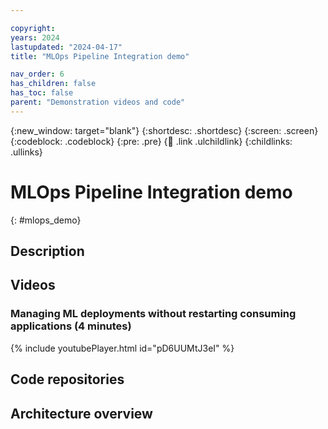 ```yaml
---

copyright: 
years: 2024
lastupdated: "2024-04-17"
title: "MLOps Pipeline Integration demo"

nav_order: 6
has_children: false
has_toc: false
parent: "Demonstration videos and code"
---
```


{:new_window: target="blank"}
{:shortdesc: .shortdesc}
{:screen: .screen}
{:codeblock: .codeblock}
{:pre: .pre}
{:child: .link .ulchildlink}
{:childlinks: .ullinks}

# MLOps Pipeline Integration demo
{: #mlops_demo}

## Description



## Videos

### Managing ML deployments without restarting consuming applications (4 minutes)

{% include youtubePlayer.html id="pD6UUMtJ3eI" %}

## Code repositories


## Architecture overview

